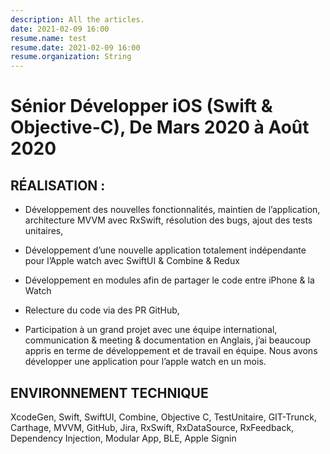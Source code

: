 ```yaml
---
description: All the articles.
date: 2021-02-09 16:00
resume.name: test
resume.date: 2021-02-09 16:00
resume.organization: String
---
```


# Sénior Développer iOS (Swift & Objective-C), De Mars 2020 à Août 2020

## RÉALISATION :

* Développement des nouvelles fonctionnalités, maintien de l’application, architecture MVVM avec RxSwift, résolution des bugs, ajout des tests unitaires,

* Développement d’une nouvelle application totalement indépendante pour l’Apple watch avec SwiftUI & Combine & Redux

* Développement en modules afin de partager le code entre iPhone & la Watch

* Relecture du code via des PR GitHub, 

* Participation à un grand projet avec une équipe international, communication & meeting & documentation en Anglais, j’ai beaucoup appris en terme de développement et de travail en équipe. Nous avons développer une application pour l’apple watch en un mois.

## ENVIRONNEMENT TECHNIQUE

XcodeGen, Swift, SwiftUI, Combine, Objective C, TestUnitaire, GIT-Trunck, Carthage, MVVM, GitHub, Jira, RxSwift, RxDataSource, RxFeedback, Dependency Injection, Modular App, BLE, Apple Signin

